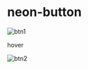 # neon-button

![btn1](https://user-images.githubusercontent.com/96831988/193470600-47f332ab-a65c-4d58-8fc2-ccda94699e2a.png)

hover

![btn2](https://user-images.githubusercontent.com/96831988/193470599-359c9491-96a6-4743-899c-58f56da43bc5.png)



